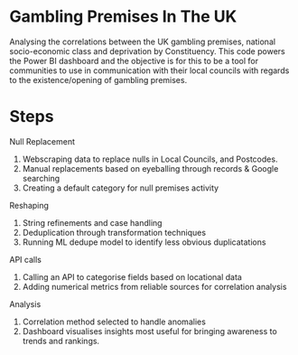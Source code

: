 # Gambling Premises In The UK
Analysing the correlations between the UK gambling premises, national socio-economic class and deprivation by Constituency. This code powers the Power BI dashboard and the objective is for this to be a tool for communities to use in communication with their local councils with regards to the existence/opening of gambling premises.

# Steps

Null Replacement
  1. Webscraping data to replace nulls in Local Councils, and Postcodes.
  2. Manual replacements based on eyeballing through records & Google searching 
  3. Creating a default category for null premises activity

Reshaping
  1. String refinements and case handling
  2. Deduplication through transformation techniques
  3. Running ML dedupe model to identify less obvious duplicatations

API calls
  1. Calling an API to categorise fields based on locational data
  2. Adding numerical metrics from reliable sources for correlation analysis

Analysis
  1. Correlation method selected to handle anomalies 
  2. Dashboard visualises insights most useful for bringing awareness to trends and rankings.  
  
  
